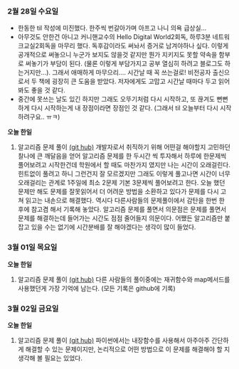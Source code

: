 ### 2월 28일 수요일

* 한동한 til 작성에 미진했다. 한주씩 번갈아가며 아프고 나니 의욕 급상실...
* 아무것도 안한건 아니고 커니핸교수의 Hello Digital World2회독, 하루3분 네트워크교실2회독을 마무리 했다. 독후감이라도 써놔서 증거로 남겨야하나 싶다. 이렇게 공개적으로 써놓으니 누군가 보지도 않을것 같지만 뭔가 지키지도 못할 약속을 함부로 써놓기가 부담이 된다. (물론 이렇게 부담가지고 공부 열심히 하려고 블로그도 하는거지만...). 그래서 애매하게 마무으리.... 시간날 때 꼭 쓰는걸로! 비전공자 출신으로서 두 책에 굉장히 큰 도움을 받았다. 저자에게도 고맙고 시간날 때마다 두고 읽어봐도 좋을 것 같다.
* 중간에 못쓰는 날도 있긴 하지만 그래도 오뚜기처럼 다시 시작하고, 또 끊겨도 뻔뻔하게 다시 시작하는게 내 장점이라면 장점인 것 같다. (그래서 til 오늘부터 다시 시작하려구요.. ㅠㅋ)

**오늘 한일**

1. 알고리즘 문제 풀이 [(git hub)](https://github.com/zooozoo/algorithm)
   개발자로서 취직하기 위해 어떤걸 해야할지 고민하던 찰나에 큰 깨달음을 얻어 알고리즘 문제를 한 두시간 씩 투자해서 하루에 한문제씩 풀어보려고 시작한건데 학원에서 할 때도 마찬가지 였지만 나는 시간이 오래걸린다. 힌트없이 풀려고 하니 그런건지 잘 모르겠지만 그래도 이렇게 풀고나면 시간이 너무 오래걸리는 관계로 1주일에 최소 2문제 기본  3문제씩 풀어보려고 한다. 오늘 했던 문제만 해도 문제를 잘못읽어서 더 어려운 방법을 소환하고 있다가 문제를 다시 고쳐 읽고는 내손으로 해결했다. 역시다 다른사람들의 문제풀이에서 감탄을 한번 한 후에 참고겸 해서 기록해 놓았다.
   알고리즘 문제를 풀면서 의문점은 문제를 풀면서 문제를 해결하는데 들어가는 시간도 점점 줄어들지 의문이다. 어쨌든 알고리즘만 붙잡고 있을 수는 없기에 시간분배를 잘 해야겠다는 생각이 많이 들었다.




### 3월 01일 목요일

**오늘 한일**

1. 알고리즘 문제 풀이 [(git hub)](https://github.com/zooozoo/algorithm)
   다른 사람들의 풀이중에는 재귀함수와 map메서드를 사용했던게 가장 기억에 남는다.
   (모든 기록은 github에 기록)




### 3월 02일 금요일

**오늘 한일**

1. 알고리즘 문제 풀이 [(git hub)](https://github.com/zooozoo/algorithm)
   파이썬에서는 내장함수를 사용해서 아주아주 간단하게 해결할 수 있는 문제이지만, 논리적으로 어떤 방법으로 이 문제를 해결해야 할 지 생각해 볼 필요는 있었다.